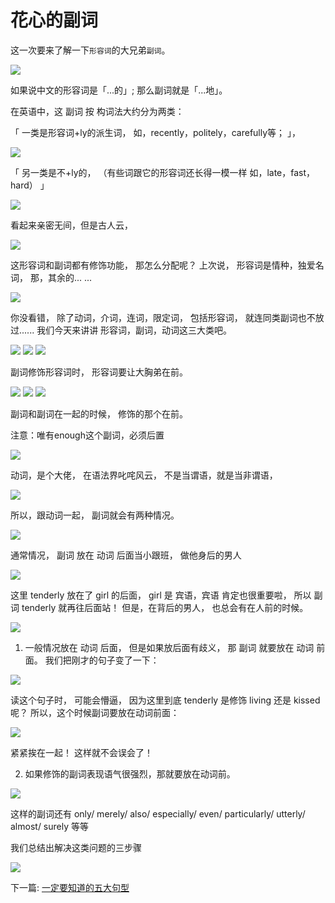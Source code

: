 # 花心的副词

这一次要来了解一下`形容词`的大兄弟`副词`。

<img src="https://en.linexic.top/guide/adverb/1.png">

如果说中文的形容词是「...的」; 那么副词就是「...地」。

在英语中，这 副词 按 构词法大约分为两类：

「
一类是形容词+ly的派生词，
如，recently，politely，carefully等；
」，

<img src="https://en.linexic.top/guide/adverb/2.png">

「
另一类是不+ly的，
（有些词跟它的形容词还长得一模一样
如，late，fast，hard）
」

<img src="https://en.linexic.top/guide/adverb/3.png">

看起来亲密无间，但是古人云，

<img src="https://en.linexic.top/guide/adverb/4.png">

这形容词和副词都有修饰功能，
那怎么分配呢？
上次说，
形容词是情种，独爱名词，
那，其余的... ...

<img src="https://en.linexic.top/guide/adverb/5.png">

你没看错，
除了动词，介词，连词，限定词，
包括形容词，
就连同类副词也不放过......
我们今天来讲讲 形容词，副词，动词这三大类吧。

<img src="https://en.linexic.top/guide/adverb/6.png">

<img src="https://en.linexic.top/guide/adverb/7.png">

<img src="https://en.linexic.top/guide/adverb/8.png">

副词修饰形容词时，
形容词要让大胸弟在前。

<img src="https://en.linexic.top/guide/adverb/9.png">

<img src="https://en.linexic.top/guide/adverb/10.png">

<img src="https://en.linexic.top/guide/adverb/11.png">

副词和副词在一起的时候，
修饰的那个在前。

注意：唯有enough这个副词，必须后置

<img src="https://en.linexic.top/guide/adverb/12.png">

动词，是个大佬，
在语法界叱咤风云，
不是当谓语，就是当非谓语，

<img src="https://en.linexic.top/guide/adverb/13.png">

所以，跟动词一起，
副词就会有两种情况。

<img src="https://en.linexic.top/guide/adverb/14.png">

通常情况，
副词 放在 动词 后面当小跟班，
做他身后的男人

<img src="https://en.linexic.top/guide/adverb/15.png">

这里 tenderly 放在了 girl 的后面，
girl 是 宾语，宾语 肯定也很重要啦，
所以 副词 tenderly 就再往后面站！
但是，在背后的男人，
也总会有在人前的时候。

<img src="https://en.linexic.top/guide/adverb/16.png">

1. 一般情况放在 动词 后面，
但是如果放后面有歧义，
那 副词 就要放在 动词 前面。
我们把刚才的句子变了一下：

<img src="https://en.linexic.top/guide/adverb/17.png">

读这个句子时，
可能会懵逼，
因为这里到底 tenderly
是修饰 living 还是 kissed 呢？
所以，这个时候副词要放在动词前面：

<img src="https://en.linexic.top/guide/adverb/18.png">

紧紧挨在一起！
这样就不会误会了！

2. 如果修饰的副词表现语气很强烈，那就要放在动词前。

<img src="https://en.linexic.top/guide/adverb/19.png">

这样的副词还有
only/ merely/ also/ especially/ even/ particularly/ utterly/ almost/ surely 等等

我们总结出解决这类问题的三步骤

<img src="https://en.linexic.top/guide/adverb/20.png">

下一篇:
[一定要知道的五大句型](https://en.linexic.top/#/guide/grammar)